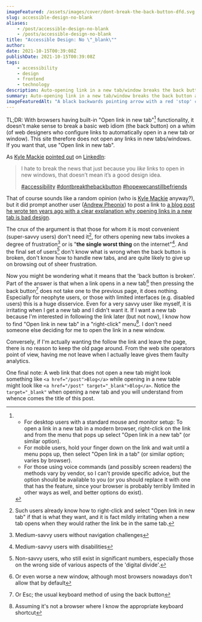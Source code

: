 ```yaml
---
imageFeatured: /assets/images/cover/dont-break-the-back-button-dfd.svg
slug: accessible-design-no-blank
aliases:
    - /post/accessible-design-no-blank
    - /posts/accessible-design-no-blank
title: "Accessible Design: No \"_blank\""
author:
date: 2021-10-15T00:39:08Z
publishDate: 2021-10-15T00:39:08Z
tags:
    - accessibility
    - design
    - frontend
    - technology
description: Auto-opening link in a new tab/window breaks the back button and is unnecessary.
summary: Auto-opening link in a new tab/window breaks the back button and is unnecessary (because users have the ability to make that choice for themselves).
imageFeaturedAlt: "A black backwards pointing arrow with a red 'stop' circle over the top"
---
```


TL;DR: With browsers having built-in "Open link in new tab"[^1] functionality, it doesn't make sense to break a basic web idiom (the back button) on a whim (of web designers who configure links to automatically open in a new tab or window). This site therefore does not open any links in new tabs/windows. If you want that, use "Open link in new tab".

As [Kyle Mackie](https://www.linkedin.com/in/kylemackie) [pointed out](https://www.linkedin.com/posts/kylemackie_accessibility-dontbreakthebackbutton-hopewecanstillbefriends-activity-6851654352583692288-8xih) on [LinkedIn](https://www.linkedin.com):

>I hate to break the news that just because you *like* links to open in new windows, that doesn’t mean it’s a good design idea.
>
>[#accessibility](https://www.linkedin.com/feed/hashtag/?keywords=accessibility) [#dontbreakthebackbutton](https://www.linkedin.com/feed/hashtag/?keywords=dontbreakthebackbutton) [#hopewecanstillbefriends](https://www.linkedin.com/feed/hashtag/?keywords=hopewecanstillbefriends)

That of course sounds like a random opinion (who is [Kyle Mackie](https://www.linkedin.com/in/kylemackie) anyway?), but it did prompt another user ([Andrew Pheonix](https://www.linkedin.com/in/phoenixandrew)) to post a link to [a blog post he wrote ten years ago with a clear explanation why opening links in a new tab is bad design](https://aphoenix.ca/blog/why-external-links-should-not-open-in-new-tabs/).

The crux of the argument is that those for whom it is most convenient (super-savvy users) don't need it[^2], for others opening new tabs invokes a degree of frustration[^3] or is "**the single worst thing** on the internet"[^4]. And the final set of users[^5] don't know what is wrong when the back button is broken, don't know how to handle new tabs, and are quite likely to give up on browsing out of sheer frustration.

Now you might be wondering what it means that the 'back button is broken'. Part of the answer is that when a link opens in a new tab[^6] then pressing the back button[^7] does not take one to the previous page, it does nothing. Especially for neophyte users, or those with limited interfaces (e.g. disabled users) this is a huge disservice. Even for a very savvy user like myself, it is irritating when I get a new tab and I didn't want it. If I want a new tab because I'm interested in following the link later (but not now), I know how to find "Open link in new tab" in a "right-click" menu[^8]. I don't need someone else deciding for me to open the link in a new window.

Conversely, if I'm actually wanting the follow the link and leave the page, there is no reason to keep the old page around. From the web site operators point of view, having me not leave when I actually leave gives them faulty analytics.

One final note: A web link that does not open a new tab might look something like ``<a href="/post">Blog</a>`` while opening in a new table might look like ``<a href="/post" target="_blank">Blog</a>``. Notice the ``target="_blank"`` when opening a new tab and you will understand from whence comes the title of this post.

[^1]:

      * For desktop users with a standard mouse and monitor setup: To open a link in a new tab in a modern browser, right-click on the link and from the menu that pops up select "Open link in a new tab" (or similar option).
      * For mobile users, hold your finger down on the link and wait until a menu pops up, then select "Open link in a tab" (or similar option; varies by browser).
      * For those using voice commands (and possibly screen readers) the methods vary by vendor, so I can't provide specific advice, but the option should be available to you (or you should replace it with one that has the feature, since your browser is probably terribly limited in other ways as well, and better options do exist).

[^2]: Such users already know how to right-click and select "Open link in new tab" if that is what they want, and it is fact mildly irritating when a new tab opens when they would rather the link be in the same tab.

[^3]: Medium-savvy users without navigation challenges

[^4]: Medium-savvy users with disabilities

[^5]: Non-savvy users, who still exist in significant numbers, especially those on the wrong side of various aspects of the 'digital divide'.

[^6]: Or even worse a new window, although most browsers nowadays don't allow that by default

[^7]: Or Esc; the usual keyboard method of using the back button

[^8]: Assuming it's not a browser where I know the appropriate keyboard shortcut
